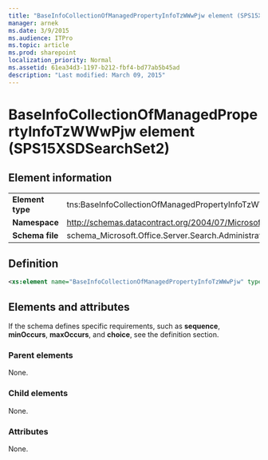 ```yaml
---
title: "BaseInfoCollectionOfManagedPropertyInfoTzWWwPjw element (SPS15XSDSearchSet2)"
manager: arnek
ms.date: 3/9/2015
ms.audience: ITPro
ms.topic: article
ms.prod: sharepoint
localization_priority: Normal
ms.assetid: 61ea34d3-1197-b212-fbf4-bd77ab5b45ad
description: "Last modified: March 09, 2015"
---
```


# BaseInfoCollectionOfManagedPropertyInfoTzWWwPjw element (SPS15XSDSearchSet2)

 
  
## Element information

|||
|:-----|:-----|
|**Element type** <br/> |tns:BaseInfoCollectionOfManagedPropertyInfoTzWWwPjw  <br/> |
|**Namespace** <br/> |http://schemas.datacontract.org/2004/07/Microsoft.Office.Server.Search.Administration  <br/> |
|**Schema file** <br/> |schema_Microsoft.Office.Server.Search.Administration.xsd  <br/> |
   
## Definition

```XML
<xs:element name="BaseInfoCollectionOfManagedPropertyInfoTzWWwPjw" type="tns:BaseInfoCollectionOfManagedPropertyInfoTzWWwPjw"></xs:element>

```

## Elements and attributes

If the schema defines specific requirements, such as **sequence**, **minOccurs**, **maxOccurs**, and **choice**, see the definition section. 
  
### Parent elements

None.
  
### Child elements

None.
  
### Attributes

None.
  

